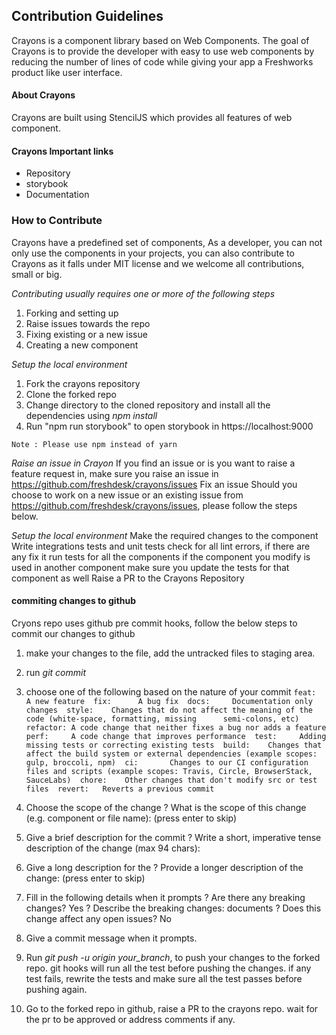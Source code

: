 ## Contribution Guidelines

Crayons is a component library based on Web Components. The goal of Crayons is to provide the developer with easy to use web components by reducing the number of lines of code while giving your app a Freshworks product like user interface. 


#### About Crayons
Crayons are built using StencilJS which provides all features of web component. 

#### Crayons Important links 
- Repository 
- storybook
- Documentation

### How to Contribute
Crayons have a predefined set of components, As a developer, you can not only use the components in your projects, you can also contribute to Crayons as it falls under MIT license and we welcome all contributions, small or big. 

*Contributing usually requires one or more of the following steps* 

1. Forking and setting up 
2. Raise issues towards the repo
3. Fixing existing or a new issue
4. Creating a new component

*Setup the local environment*
1. Fork the crayons repository
2. Clone the forked repo
3. Change directory to the cloned repository and install all the dependencies using *npm install*
4. Run "npm run storybook" to open storybook in https://localhost:9000 

`
Note : Please use npm instead of yarn
`

*Raise an issue in Crayon*
If you find an issue or is you want to raise a feature request in, make sure you raise an issue in https://github.com/freshdesk/crayons/issues
Fix an issue
Should you choose to work on a new issue or an existing issue from https://github.com/freshdesk/crayons/issues, please follow the steps below. 

*Setup the local environment* 
Make the required changes to the component
Write integrations tests and unit tests
check for all lint errors, if there are any fix it 
run tests for all the components 
if the component you modify is used in another component make sure you update the tests for that component as well
Raise a PR to the Crayons Repository

#### commiting changes to github 
Cryons repo uses github pre commit hooks, follow the below steps to commit our changes to github 
1. make your changes to the file, add the untracked files to staging area.
2. run *git commit*
3. choose one of the following based on the nature of your commit
`
  feat:     A new feature 
  fix:      A bug fix 
  docs:     Documentation only changes 
  style:    Changes that do not affect the meaning of the code (white-space, formatting, missing      semi-colons, etc) 
  refactor: A code change that neither fixes a bug nor adds a feature 
  perf:     A code change that improves performance 
  test:     Adding missing tests or correcting existing tests 
  build:    Changes that affect the build system or external dependencies (example scopes: gulp, broccoli, npm) 
  ci:       Changes to our CI configuration files and scripts (example scopes: Travis, Circle, BrowserStack, SauceLabs) 
  chore:    Other changes that don't modify src or test files 
  revert:   Reverts a previous commit 
  `
4. Choose the scope of the change 
? What is the scope of this change (e.g. component or file name): (press enter to skip) 

5. Give a brief description for the commit
? Write a short, imperative tense description of the change (max 94 chars): 

6. Give a long description for the 
? Provide a longer description of the change: (press enter to skip)

7. Fill in the following details when it prompts 
? Are there any breaking changes? Yes
? Describe the breaking changes:
 documents
? Does this change affect any open issues? No

8. Give a commit message when it prompts. 

9. Run *git push -u origin your_branch*, to push your changes to the forked repo. git hooks will run all the test before pushing the changes. if any test fails, rewrite the tests and make sure all the test passes before pushing again.

10. Go to the forked repo in github, raise a PR to the crayons repo. wait for the pr to be approved or address comments if any. 



